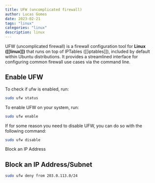 ```yaml
---
title: UFW (uncomplicated firewall)
author: Lucas Gomes
date: 2023-02-21
tags: "linux"
categories: "linux"
description: linux
---
```

UFW (uncomplicated firewall) is a firewall configuration tool for **Linux ([[linux]])** that runs on top of IPTables ([[iptables]]), included by default within Ubuntu distributions. It provides a streamlined interface for configuring common firewall use cases via the command line.

## Enable UFW

To check if ufw is enabled, run:

```bash
sudo ufw status
```

To enable UFW on your system, run:

```bash
sudo ufw enable
```

If for some reason you need to disable UFW, you can do so with the following command:

```bash
sudo ufw disable
```

Block an IP Address

## Block an IP Address/Subnet

```bash
sudo ufw deny from 203.0.113.0/24
```

